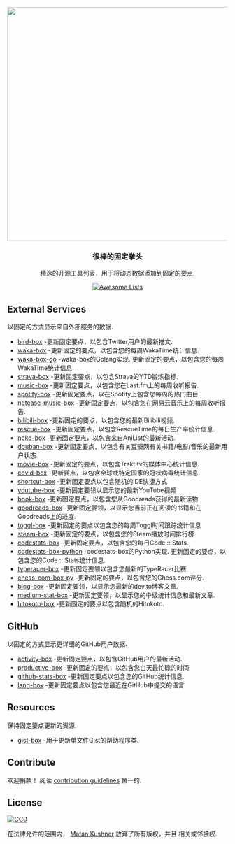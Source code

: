 <div class="github-widget" data-repo="matchai/awesome-pinned-gists"></div>
<script async src="https://pagead2.googlesyndication.com/pagead/js/adsbygoogle.js"></script><ins class="adsbygoogle" style="display:block" data-ad-client="ca-pub-6890694312814945" data-ad-slot="5473692530" data-ad-format="auto"  data-full-width-responsive="true"></ins>
<p align="center">
  <img src="https://user-images.githubusercontent.com/4658208/57482610-14f64480-7273-11e9-862e-80d9fe332311.png" width="535">
  <h3 align="center">很棒的固定拳头</h3>
  <p align="center">精选的开源工具列表，用于将动态数据添加到固定的要点.<p>
  <p align="center">
    <a href="https://awesome.re"><img src="https://awesome.re/badge.svg" alt="Awesome Lists"></a>
  </p>
</p>



## External Services

以固定的方式显示来自外部服务的数据.

- [bird-box](https://github.com/matchai/bird-box) -更新固定要点，以包含Twitter用户的最新推文.
- [waka-box](https://github.com/matchai/waka-box) -更新固定的要点，以包含您的每周WakaTime统计信息.
- [waka-box-go](https://github.com/YouEclipse/waka-box-go)  -waka-box的Golang实现. 更新固定的要点，以包含您的每周WakaTime统计信息.
- [strava-box](https://github.com/JohnPhamous/strava-box) -更新固定要点，以包含Strava的YTD锻炼指标.
- [music-box](https://github.com/jacc/music-box) -更新固定要点，以包含您在Last.fm上的每周收听报告.
- [spotify-box](https://github.com/izayl/spotify-box) -更新固定要点，以在Spotify上包含您每周的热门曲目.
- [netease-music-box](https://github.com/Leecason/netease-music-box) -更新固定要点，以包含您在网易云音乐上的每周收听报告.
- [bilibili-box](https://github.com/KeJunMao/bilibili-box) -更新固定的要点，以包含您的最新Bilibili视频.
- [rescue-box](https://github.com/joshghent/rescue-box) -更新固定要点，以包含RescueTime的每日生产率统计信息.
- [neko-box](https://github.com/RangerDigital/neko-box) -更新固定要点，以包含来自AniList的最新活动.
- [douban-box](https://github.com/CodeDaraW/douban-box) -更新固定要点，以包含有关豆瓣网有关书籍/电影/音乐的最新用户状态.
- [movie-box](https://github.com/LuisAlejandro/movie-box) -更新固定的要点，以包含Trakt.tv的媒体中心统计信息.
- [covid-box](https://github.com/puf17640/covid-box) -更新要点，以包含全球或特定国家的冠状病毒统计信息.
- [shortcut-box](https://github.com/artemnovichkov/shortcut-box) -更新固定要点以包含随机的IDE快捷方式
- [youtube-box](https://github.com/SinaKhalili/youtube-box) -更新固定要领以显示您的最新YouTube视频
- [book-box](https://github.com/amorriscode/book-box) -更新固定要点，以包含您从Goodreads获得的最新读物
- [goodreads-box](https://github.com/mdluo/goodreads-box) -更新固定要领，以显示您当前正在阅读的书籍和在Goodreads上的进度.
- [toggl-box](https://github.com/tobimori/toggl-box) -更新固定的要点以包含您的每周Toggl时间跟踪统计信息
- [steam-box](https://github.com/YouEclipse/steam-box) -更新固定的要点，以包含您的Steam播放时间排行榜.
- [codestats-box](https://github.com/Ancientwood/codestats-box) -更新固定要点，以包含您的每日Code :: Stats.
- [codestats-box-python](https://github.com/aksh1618/codestats-box-python)  -codestats-box的Python实现. 更新固定的要点，以包含您的Code :: Stats统计信息.
- [typeracer-box](https://github.com/tobimori/typeracer-box) -更新固定要领以包含您最新的TypeRacer比赛
- [chess-com-box-py](https://github.com/sciencepal/chess-com-box-py) -更新固定的要点，以包含您的Chess.com评分.
- [blog-box](https://github.com/Aveek-Saha/blog-box) -更新固定要领，以显示您最新的dev.to博客文章.
- [medium-stat-box](https://github.com/kylemocode/medium-stat-box) -更新固定要领，以显示您的中级统计信息和最新文章.
- [hitokoto-box](https://github.com/greenhandatsjtu/hitokoto-box) -更新固定的要点以包含随机的Hitokoto.

## GitHub

以固定的方式显示更详细的GitHub用户数据.

- [activity-box](https://github.com/JasonEtco/activity-box) -更新固定要点，以包含GitHub用户的最新活动.
- [productive-box](https://github.com/maxam2017/productive-box) -更新固定的要点，以包含您白天最忙碌的时间.
- [github-stats-box](https://github.com/bokub/github-stats-box) -更新固定要点以包含您的GitHub统计信息.
- [lang-box](https://github.com/inokawa/lang-box) -更新固定要点以包含您最近在GitHub中提交的语言

## Resources

保持固定要点更新的资源.

- [gist-box](https://github.com/JasonEtco/gist-box) -用于更新单文件Gist的帮助程序类.

## Contribute

欢迎捐款！ 阅读 [contribution guidelines](https://github.com/matchai/awesome-pinned-gists/blob/master/contributing.md) 第一的.

## License

[![CC0](https://mirrors.creativecommons.org/presskit/buttons/88x31/svg/cc-zero.svg)](https://creativecommons.org/publicdomain/zero/1.0)

在法律允许的范围内， [Matan Kushner](https://github.com/matchai) 放弃了所有版权，并且
相关或邻接权.
